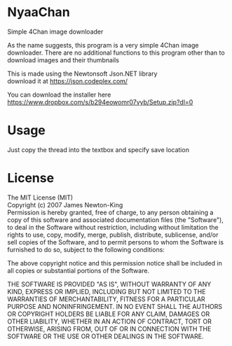 # NyaaChan
Simple 4Chan image downloader

As the name suggests, this program is a very simple 4Chan image downloader. There are no additional functions to this program
other than to download images and their thumbnails

This is made using the Newtonsoft Json.NET library<br/>
download it at https://json.codeplex.com/

You can download the installer here https://www.dropbox.com/s/b294eowomr07vyb/Setup.zip?dl=0

# Usage
Just copy the thread into the textbox and specify save location

# License
The MIT License (MIT)<br/>
Copyright (c) 2007 James Newton-King<br/>
Permission is hereby granted, free of charge, to any person obtaining a copy of this software and associated documentation files (the "Software"), to deal in the Software without restriction, including without limitation the rights to use, copy, modify, merge, publish, distribute, sublicense, and/or sell copies of the Software, and to permit persons to whom the Software is furnished to do so, subject to the following conditions:

The above copyright notice and this permission notice shall be included in all copies or substantial portions of the Software.

THE SOFTWARE IS PROVIDED "AS IS", WITHOUT WARRANTY OF ANY KIND, EXPRESS OR IMPLIED, INCLUDING BUT NOT LIMITED TO THE WARRANTIES OF MERCHANTABILITY, FITNESS FOR A PARTICULAR PURPOSE AND NONINFRINGEMENT. IN NO EVENT SHALL THE AUTHORS OR COPYRIGHT HOLDERS BE LIABLE FOR ANY CLAIM, DAMAGES OR OTHER LIABILITY, WHETHER IN AN ACTION OF CONTRACT, TORT OR OTHERWISE, ARISING FROM, OUT OF OR IN CONNECTION WITH THE SOFTWARE OR THE USE OR OTHER DEALINGS IN THE SOFTWARE.
